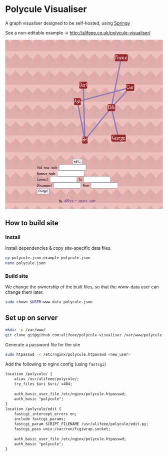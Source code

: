 # Polycule Visualiser

A graph visualiser designed to be self-hosted, using [Springy]

See a non-editable example → <http://alifeee.co.uk/polycule-visualiser/>

![GIF of graph moving in a spring-like motion](./images/cule.gif)

## How to build site

### Install

Install dependencies & copy site-specific data files.

```bash
cp polycule.json.example polycule.json
nano polycule.json
```

### Build site

We change the ownership of the built files, so that the www-data user can change them later.

```bash
sudo chown $USER:www-data polycule.json
```

## Set up on server

```bash
mkdir -p /var/www/
git clone git@github.com:alifeee/polycule-visualiser /var/www/polycule
```

Generate a password file for the site

```bash
sudo htpasswd -c /etc/nginx/polycule.htpasswd <new_user>
```

Add the following to nginx config (using `fastcgi`)

```nginx
location /polycule/ {
    alias /usr/alifeee/polycule/;
    try_files $uri $uri/ =404;

    auth_basic_user_file /etc/nginx/polycule.htpasswd;
    auth_basic "polycule";
}
location /polycule/edit {
    fastcgi_intercept_errors on;
    include fastcgi_params;
    fastcgi_param SCRIPT_FILENAME /usr/alifeee/polycule/edit.py;
    fastcgi_pass unix:/var/run/fcgiwrap.socket;

    auth_basic_user_file /etc/nginx/polycule.htpasswd;
    auth_basic "polycule";
}
```

[Springy]: http://getspringy.com/
